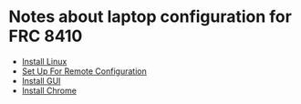 # Notes about laptop configuration for FRC 8410

* [Install Linux](./HP-EliteBook-Install-Linux.md)
* [Set Up For Remote Configuration](./Set-Up-For-Remote-Configuration.md)
* [Install GUI](./Install-GUI.md)
* [Install Chrome](./Install-Chrome.md)
